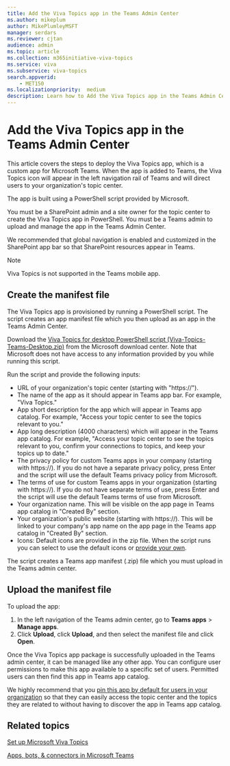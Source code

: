 ```yaml
---
title: Add the Viva Topics app in the Teams Admin Center
ms.author: mikeplum
author: MikePlumleyMSFT
manager: serdars
ms.reviewer: cjtan
audience: admin
ms.topic: article
ms.collection: m365initiative-viva-topics
ms.service: viva 
ms.subservice: viva-topics 
search.appverid:
    - MET150  
ms.localizationpriority:  medium
description: Learn how to Add the Viva Topics app in the Teams Admin Center.
---
```


# Add the Viva Topics app in the Teams Admin Center

This article covers the steps to deploy the Viva Topics app, which is a custom app for Microsoft Teams. When the app is added to Teams, the Viva Topics icon will appear in the left navigation rail of Teams and will direct users to your organization's topic center.

The app is built using a PowerShell script provided by Microsoft.

You must be a SharePoint admin and a site owner for the topic center to create the Viva Topics app in PowerShell. You must be a Teams admin to upload and manage the app in the Teams Admin Center.

We recommended that global navigation is enabled and customized in the SharePoint app bar so that SharePoint resources appear in Teams.

> [!NOTE]
> Viva Topics is not supported in the Teams mobile app.

## Create the manifest file

The Viva Topics app is provisioned by running a PowerShell script. The script creates an app manifest file which you then upload as an app in the Teams Admin Center. 

Download the [Viva Topics for desktop PowerShell script (Viva-Topics-Teams-Desktop.zip)](https://www.microsoft.com/download/details.aspx?id=103906) from the Microsoft download center. Note that Microsoft does not have access to any information provided by you while running this script.

Run the script and provide the following inputs:

- URL of your organization's topic center (starting with "https://"). 
- The name of the app as it should appear in Teams app bar. For example, "Viva Topics."
- App short description for the app which will appear in Teams app catalog. For example, "Access your topic center to see the topics relevant to you."
- App long description (4000 characters) which will appear in the Teams app catalog. For example, "Access your topic center to see the topics relevant to you, confirm your connections to topics, and keep your topics up to date."
- The privacy policy for custom Teams apps in your company (starting with https://). If you do not have a separate privacy policy, press Enter and the script will use the default Teams privacy policy from Microsoft.
- The terms of use for custom Teams apps in your organization (starting with https://). If you do not have separate terms of use, press Enter and the script will use the default Teams terms of use from Microsoft.
- Your organization name. This will be visible on the app page in Teams app catalog in "Created By" section.
- Your organization's public website (starting with https://). This will be linked to your company's app name on the app page in the Teams app catalog in "Created By" section.
- Icons: Default icons are provided in the zip file. When the script runs you can select to use the default icons or [provide your own](/microsoftteams/platform/concepts/build-and-test/apps-package#app-icons).

The script creates a Teams app manifest (.zip) file which you must upload in the Teams admin center.

## Upload the manifest file

To upload the app:
1. In the left navigation of the Teams admin center, go to **Teams apps** > **Manage apps**.
2. Click **Upload**, click **Upload**, and then select the manifest file and click **Open**.

Once the Viva Topics app package is successfully uploaded in the Teams admin center, it can be managed like any other app. You can configure user permissions to make this app available to a specific set of users. Permitted users can then find this app in Teams app catalog.

We highly recommend that you [pin this app by default for users in your organization](/microsoftteams/teams-app-setup-policies#pin-apps) so that they can easily access the topic center and the topics they are related to without having to discover the app in Teams app catalog.

## Related topics

[Set up Microsoft Viva Topics](/viva/topics/set-up-topic-experiences)

[Apps, bots, & connectors in Microsoft Teams](/microsoftteams/deploy-apps-microsoft-teams-landing-page)
